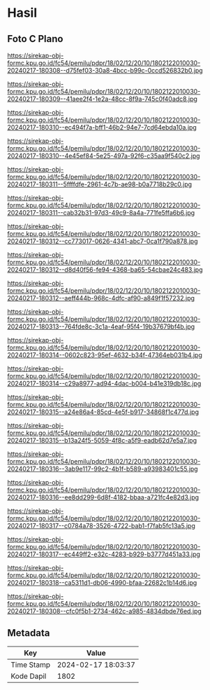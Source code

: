 # Hasil

## Foto C Plano

https://sirekap-obj-formc.kpu.go.id/fc54/pemilu/pdpr/18/02/12/20/10/1802122010030-20240217-180308--d75fef03-30a8-4bcc-b99c-0ccd526832b0.jpg

https://sirekap-obj-formc.kpu.go.id/fc54/pemilu/pdpr/18/02/12/20/10/1802122010030-20240217-180309--41aee2f4-1e2a-48cc-8f9a-745c0f40adc8.jpg

https://sirekap-obj-formc.kpu.go.id/fc54/pemilu/pdpr/18/02/12/20/10/1802122010030-20240217-180310--ec494f7a-bff1-46b2-94e7-7cd64ebda10a.jpg

https://sirekap-obj-formc.kpu.go.id/fc54/pemilu/pdpr/18/02/12/20/10/1802122010030-20240217-180310--4e45ef84-5e25-497a-92f6-c35aa9f540c2.jpg

https://sirekap-obj-formc.kpu.go.id/fc54/pemilu/pdpr/18/02/12/20/10/1802122010030-20240217-180311--5ffffdfe-2961-4c7b-ae98-b0a7718b29c0.jpg

https://sirekap-obj-formc.kpu.go.id/fc54/pemilu/pdpr/18/02/12/20/10/1802122010030-20240217-180311--cab32b31-97d3-49c9-8a4a-771fe5ffa6b6.jpg

https://sirekap-obj-formc.kpu.go.id/fc54/pemilu/pdpr/18/02/12/20/10/1802122010030-20240217-180312--cc773017-0626-4341-abc7-0ca1f790a878.jpg

https://sirekap-obj-formc.kpu.go.id/fc54/pemilu/pdpr/18/02/12/20/10/1802122010030-20240217-180312--d8d40f56-fe94-4368-ba65-54cbae24c483.jpg

https://sirekap-obj-formc.kpu.go.id/fc54/pemilu/pdpr/18/02/12/20/10/1802122010030-20240217-180312--aeff444b-968c-4dfc-af90-a849f1f57232.jpg

https://sirekap-obj-formc.kpu.go.id/fc54/pemilu/pdpr/18/02/12/20/10/1802122010030-20240217-180313--764fde8c-3c1a-4eaf-95f4-19b37679bf4b.jpg

https://sirekap-obj-formc.kpu.go.id/fc54/pemilu/pdpr/18/02/12/20/10/1802122010030-20240217-180314--0602c823-95ef-4632-b34f-47364eb031b4.jpg

https://sirekap-obj-formc.kpu.go.id/fc54/pemilu/pdpr/18/02/12/20/10/1802122010030-20240217-180314--c29a8977-ad94-4dac-b004-b41e319db18c.jpg

https://sirekap-obj-formc.kpu.go.id/fc54/pemilu/pdpr/18/02/12/20/10/1802122010030-20240217-180315--a24e86a4-85cd-4e5f-b917-34868f1c477d.jpg

https://sirekap-obj-formc.kpu.go.id/fc54/pemilu/pdpr/18/02/12/20/10/1802122010030-20240217-180315--b13a24f5-5059-4f8c-a5f9-eadb62d7e5a7.jpg

https://sirekap-obj-formc.kpu.go.id/fc54/pemilu/pdpr/18/02/12/20/10/1802122010030-20240217-180316--3ab9e117-99c2-4b1f-b589-a93983401c55.jpg

https://sirekap-obj-formc.kpu.go.id/fc54/pemilu/pdpr/18/02/12/20/10/1802122010030-20240217-180316--ee8dd299-6d8f-4182-bbaa-a721fc4e82d3.jpg

https://sirekap-obj-formc.kpu.go.id/fc54/pemilu/pdpr/18/02/12/20/10/1802122010030-20240217-180317--c0784a78-3526-4722-bab1-f7fab5fc13a5.jpg

https://sirekap-obj-formc.kpu.go.id/fc54/pemilu/pdpr/18/02/12/20/10/1802122010030-20240217-180317--ec449ff2-e32c-4283-b929-b3777d451a33.jpg

https://sirekap-obj-formc.kpu.go.id/fc54/pemilu/pdpr/18/02/12/20/10/1802122010030-20240217-180318--ca5311d1-db06-4990-bfaa-22682c1b14d6.jpg

https://sirekap-obj-formc.kpu.go.id/fc54/pemilu/pdpr/18/02/12/20/10/1802122010030-20240217-180308--cfc0f5b1-2734-462c-a985-4834dbde76ed.jpg


## Metadata

| Key        | Value               |
| ---------- | ------------------- |
| Time Stamp | 2024-02-17 18:03:37 |
| Kode Dapil | 1802                |



